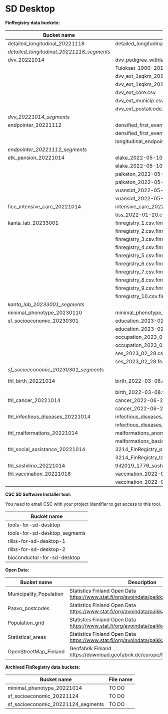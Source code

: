 # SD Desktop

**FinRegistry data buckets:**

| Bucket name                               | File name                                                              |      |
| ------                                    | ------                                                                 | ---  |
| detailed_longitudinal_20221118            | detailed_longitudinal_DF10_2022-11-11.csv                              |   |
| *detailed_longitudinal_20221118_segments* |                                                                        |   |
| dvv_20221014                              | dvv_pedigree_withfamid.20220501.tsv                                    |   |
|                                           | Tulokset_1900-2010_tutkhenk_aviohist.txt.finreg_IDsp                   |   |
|                                           | dvv_ext_1sqkm_2010.csv                                                 |   |
|                                           | dvv_ext_1sqkm_2018.csv                                                 |   |
|                                           | dvv_ext_core.csv                                                       |   |
|                                           | dvv_ext_municip.csv                                                    |   |
|                                           | dvv_ext_postalcode.csv                                                 |   |
| *dvv_20221014_segments*                   |                                                                        |   |
| endpointer_20221112                       | densified_first_events_DF10_no_omits_2022-09-20.feather                |   |
|                                           | densified_first_events_DF10_no_omits_2022-09-20.txt                    |   |
|                                           | longitudinal_endpoints_DF10_2022_09_29.txt.ALL.gz                      |   |
| *endpointer_20221112_segments*            |                                                                        |   |
| etk_pension_20221014                      | elake_2022-05-10.csv                                                   |   |
|                                           | elake_2022-05-10.feather                                               |   |
|                                           | palkaton_2022-05-10.csv                                                |   |
|                                           | palkaton_2022-05-10.feather                                            |   |
|                                           | vuansiot_2022-05-12.csv                                                |   |
|                                           | vuansiot_2022-05-12.feather                                            |   |
| ficc_intensive_care_20221014              | intensive_care_2022-01-20.csv                                          |   |
|                                           | tiss_2022-01-20.csv                                                    |   |
| kanta_lab_20233001                        | finregistry_1.csv.finreg_IDs.c4gh                                      |   |
|                                           | finregistry_2.csv.finreg_IDs.c4gh                                      |   |
|                                           | finregistry_3.csv.finreg_IDs.c4gh                                      |   |
|                                           | finregistry_4.csv.finreg_IDs.c4gh                                      |   |
|                                           | finregistry_5.csv.finreg_IDs.c4gh                                      |   |
|                                           | finregistry_6.csv.finreg_IDs.c4gh                                      |   |
|                                           | finregistry_7.csv.finreg_IDs.c4gh                                      |   |
|                                           | finregistry_8.csv.finreg_IDs.c4gh                                      |   |
|                                           | finregistry_9.csv.finreg_IDs.c4gh                                      |   |
|                                           | finregistry_10.csv.finreg_IDs.c4gh                                     |   |
| *kanta_lab_20233001_segments*             |                                                                        |   |
| minimal_phenotype_20230110                | minimal_phenotype_20221216.csv                                         |   |
| sf_socioeconomic_20230301                 | education_2023-02-28.csv                                               |   |
|                                           | education_2023-02-28.feather                                           |   |
|                                           | occupation_2023_02_28.csv                                              |   |
|                                           | occupation_2023_02_28.feather                                          |   |
|                                           | ses_2023_02_28.csv                                                     |   |
|                                           | ses_2023_02_28.feather                                                 |   |
| *sf_socioeconomic_20230301_segments*      |                                                                        |   |
| thl_birth_20221014                        | birth_2022-03-08.csv                                                   |csv2 type |
|                                           | birth_2022-03-08.feather                                               |   |
| thl_cancer_20221014                       | cancer_2022-06-23.csv                                                  |   |
|                                           | cancer_2022-06-23.feather                                              |   |
| thl_infectious_diseases_20221014          | infectious_diseases_2022-05-24.csv                                     |   |
|                                           | infectious_diseases_2022-05-24.feather                                 |   |
| thl_malformations_20221014                | malformations_anomaly_2022-01-26.csv                                   |   |
|                                           | malformations_basic_2022-01-26.csv                                     |   |
| thl_social_assistance_20221014            | 3214_FinRegistry_puolisontoitu_MattssonHannele07122020.csv.finreg_IDsp |   |
|                                           | 3214_FinRegistry_toitu_MattssonHannele07122020.csv.finreg_IDsp         |   |
| thl_soshilmo_20221014                     | thl2019_1776_soshilmo.csv.finreg_IDsp                                  |   |
| thl_vaccination_20221018                  | vaccination_2022-05-10.csv                                             |   |
|                                           | vaccination_2022-05-10.feather                                         |   |

**CSC SD Software Installer tool:**

You need to email CSC with your project identifier to get access to this tool.

| Bucket name                             | 
| ------                                  | 
| tools-for-sd-desktop                    | 
| tools-for-sd-desktop_segments           | 
| rlibs-for-sd-desktop-1                  | 
| rlibs-for-sd-desktop-2                  | 
| bioconductor-for-sd-desktop             | 

**Open Data:**

| Bucket name                             | Description                                                                                 |
| ------                                  | ------                                                                                      |
| Municipality_Population                 | Statistics Finland Open Data https://www.stat.fi/org/avoindata/paikkatietoaineistot_en.html | 
| Paavo_postcodes                         | Statistics Finland Open Data https://www.stat.fi/org/avoindata/paikkatietoaineistot_en.html |
| Population_grid                         | Statistics Finland Open Data https://www.stat.fi/org/avoindata/paikkatietoaineistot_en.html |
| Statistical_areas                       | Statistics Finland Open Data https://www.stat.fi/org/avoindata/paikkatietoaineistot_en.html |
| OpenStreetMap_Finland                   | Geofabrik Finland https://download.geofabrik.de/europe/finland.html                         |


**Archived FinRegistry data buckets:**

| Bucket name                             | File name                                                |
| ------                                  | ------                                                   |
| minimal_phenotype_20221014              | TO DO                                                    | 
| sf_socioeconomic_20221124               | TO DO                                                    | 
| sf_socioeconomic_20221124_segments      | TO DO                                                    | 
